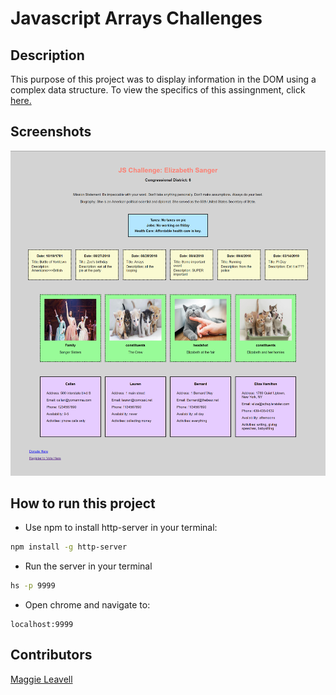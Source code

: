 # Javascript Arrays Challenges

## Description
This purpose of this project was to display information in the DOM using a complex data structure. To view the specifics of this assingnment, click [here.](https://github.com/nss-nightclass-projects/Night-Class-Resources/blob/master/book-1-foundations/chapters/js-arrays.mdl)

## Screenshots
![main screenshot](./images/js-arrays.png)

## How to run this project
* Use npm to install http-server in your terminal:
```sh
npm install -g http-server
```
* Run the server in your terminal
```sh
hs -p 9999
```
* Open chrome and navigate to:
```
localhost:9999
```
## Contributors
[Maggie Leavell](https://github.com/mjleavell)
